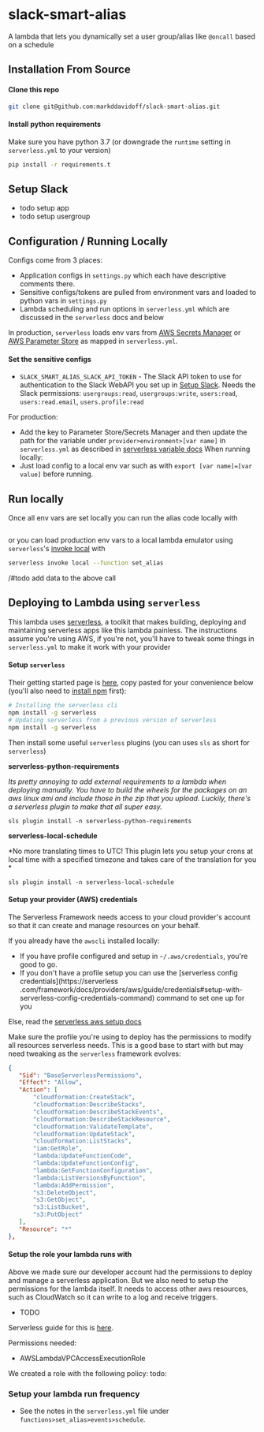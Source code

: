 # slack-smart-alias
A lambda that lets you dynamically set a user group/alias like `@oncall` based on a schedule

## Installation From Source

#### Clone this repo
```bash
git clone git@github.com:markddavidoff/slack-smart-alias.git
```

#### Install python requirements
Make sure you have python 3.7 (or downgrade the `runtime` setting in `serverless.yml` to your version)
```bash
pip install -r requirements.t
```

## Setup Slack
- todo setup app
- todo setup usergroup

## Configuration / Running Locally
Configs come from 3 places:
 - Application configs in `settings.py` which each have descriptive comments there.
 - Sensitive configs/tokens are pulled from environment vars and loaded to python vars in `settings.py`
 - Lambda scheduling and run options in `serverless.yml` which are discussed in the `serverless` docs and below

In production, `serverless` loads env vars from [AWS Secrets Manager](https://us-west-1.console.aws.amazon.com/secretsmanager/home?region=us-west-1#/home) or [AWS Parameter Store](https://docs.aws.amazon.com/systems-manager/latest/userguide/systems-manager-paramstore.html) as mapped in `serverless.yml`.

#### Set the sensitive configs
 - `SLACK_SMART_ALIAS_SLACK_API_TOKEN` - The Slack API token to use for authentication to the Slack WebAPI you set up
  in [Setup Slack](#setup-slack). Needs the Slack permissions: `usergroups:read`, `usergroups:write`, `users:read`, 
  `users:read.email`, `users.profile:read`

For production:
 - Add the key to Parameter Store/Secrets Manager and then update the path for the variable under 
 `provider>environment>[var name]` in  `serverless.yml` as described in [serverless variable docs](https://serverless.com/framework/docs/providers/aws/guide/variables/)
When running locally:
 - Just load config to a local env var such as with `export [var name]=[var value]` before running.

## Run locally
Once all env vars are set locally you can run the alias code locally with 
```bash
``` 
or you can load production env vars to a local lambda emulator using `serverless`'s [invoke local](
https://serverless.com/framework/docs/providers/aws/cli-reference/invoke-local/) with
```bash
serverless invoke local --function set_alias
```
/#todo add data to the above call

## Deploying to Lambda using `serverless`
This lambda uses [serverless](https://serverless.com/framework/docs/), a toolkit that makes building, deploying and 
maintaining serverless apps like this lambda painless. The instructions assume you're using AWS, if you're not, you'll
have to tweak some things in `serverless.yml` to make it work with your provider

#### Setup `serverless`
Their getting started page is [here](https://serverless.com/framework/docs/getting-started/), copy pasted for your 
convenience below (you'll also need to [install npm](https://www.npmjs.com/get-npm) first):
```bash
# Installing the serverless cli
npm install -g serverless
# Updating serverless from a previous version of serverless
npm install -g serverless
```
Then install some useful `serverless` plugins (you can uses `sls` as short for `serverless`)

**serverless-python-requirements**

*Its pretty annoying to add external requirements to a lambda when deploying manually. You have to build the wheels
for the packages on an aws linux ami and include those in the zip that you upload. Luckily, there's a serverless plugin
to make that all super easy.*
```
sls plugin install -n serverless-python-requirements
```

**serverless-local-schedule**

*No more translating times to UTC! This plugin lets you setup your crons at local time with a specified timezone and 
takes care of the translation for you *
```
sls plugin install -n serverless-local-schedule
```

#### Setup your provider (AWS) credentials
The Serverless Framework needs access to your cloud provider's account so that it can create and manage resources 
on your behalf.

If you already have the `awscli` installed locally:
  - If you have profile configured and setup in `~/.aws/credentials`, you're good to go.
  - If you don't have a profile setup you can use the [serverless config credentials](https://serverless
 .com/framework/docs/providers/aws/guide/credentials#setup-with-serverless-config-credentials-command) command to 
set one up for you

Else, read the [serverless aws setup docs](https://serverless.com/framework/docs/providers/aws/guide/credentials/)

Make sure the profile you're using to deploy has the permissions to modify all resources serverless needs. This is a 
good base to start with but may need tweaking as the `serverless` framework evolves:
 ```json
{
    "Sid": "BaseServerlessPermissions",
    "Effect": "Allow",
    "Action": [
        "cloudformation:CreateStack",
        "cloudformation:DescribeStacks",
        "cloudformation:DescribeStackEvents",
        "cloudformation:DescribeStackResource",
        "cloudformation:ValidateTemplate",
        "cloudformation:UpdateStack",
        "cloudformation:ListStacks",
        "iam:GetRole",
        "lambda:UpdateFunctionCode",
        "lambda:UpdateFunctionConfig",
        "lambda:GetFunctionConfiguration",
        "lambda:ListVersionsByFunction",
        "lambda:AddPermission",
        "s3:DeleteObject",
        "s3:GetObject",
        "s3:ListBucket",
        "s3:PutObject"
    ],
    "Resource": "*"
},
```

#### Setup the role your lambda runs with
Above we made sure our developer account had the permissions to deploy and manage a serverless application. But we also
need to setup the permissions for the lambda itself. It needs to access other aws resources, such as CloudWatch so it
 can write to a log and receive triggers.

- TODO

Serverless guide for this is [here](https://serverless.com/framework/docs/providers/aws/guide/iam/).

Permissions needed:
 - AWSLambdaVPCAccessExecutionRole

We created a role with the following policy:
todo:


### Setup your lambda run frequency

- See the notes in the `serverless.yml` file under `functions>set_alias>events>schedule`.
